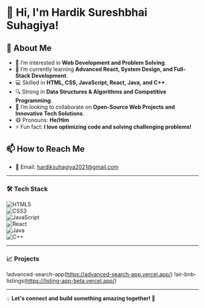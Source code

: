 # 👋 Hi, I'm Hardik Sureshbhai Suhagiya!  

## 🚀 About Me  
- 👀 I’m interested in **Web Development and Problem Solving**.  
- 🌱 I’m currently learning **Advanced React, System Design, and Full-Stack Development**.  
- 💻 Skilled in **HTML, CSS, JavaScript, React, Java, and C++**.  
- 🔍 Strong in **Data Structures & Algorithms and Competitive Programming**.  
- 💞️ I’m looking to collaborate on **Open-Source Web Projects and Innovative Tech Solutions**.  
- 😄 Pronouns: **He/Him**  
- ⚡ Fun fact: **I love optimizing code and solving challenging problems!**  

## 📫 How to Reach Me  
- 📧 Email: hardiksuhagiya2021@gmail.com
---

### 🛠️ Tech Stack  
![HTML5](https://img.shields.io/badge/HTML5-E34F26?style=flat-square&logo=html5&logoColor=white)  
![CSS3](https://img.shields.io/badge/CSS3-1572B6?style=flat-square&logo=css3&logoColor=white)  
![JavaScript](https://img.shields.io/badge/JavaScript-F7DF1E?style=flat-square&logo=javascript&logoColor=black)  
![React](https://img.shields.io/badge/React-20232A?style=flat-square&logo=react&logoColor=61DAFB)  
![Java](https://img.shields.io/badge/Java-007396?style=flat-square&logo=java&logoColor=white)  
![C++](https://img.shields.io/badge/C++-00599C?style=flat-square&logo=c%2B%2B&logoColor=white)  

---

### 📈 Projects
!advanced-search-app(https://advanced-search-app.vercel.app/)
!air-bnb-listings(https://listing-app-beta.vercel.app/)

---

💡 **Let's connect and build something amazing together! 🚀**  
